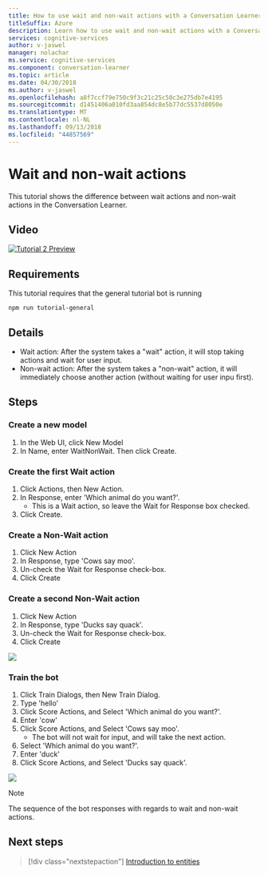 ```yaml
---
title: How to use wait and non-wait actions with a Conversation Learner model - Microsoft Cognitive Services| Microsoft Docs
titleSuffix: Azure
description: Learn how to use wait and non-wait actions with a Conversation Learner model.
services: cognitive-services
author: v-jaswel
manager: nolachar
ms.service: cognitive-services
ms.component: conversation-learner
ms.topic: article
ms.date: 04/30/2018
ms.author: v-jaswel
ms.openlocfilehash: a8f7ccf79e750c9f3c21c25c50c3e275db7e4195
ms.sourcegitcommit: d1451406a010fd3aa854dc8e5b77dc5537d8050e
ms.translationtype: MT
ms.contentlocale: nl-NL
ms.lasthandoff: 09/13/2018
ms.locfileid: "44857569"
---
```

# <a name="wait-and-non-wait-actions"></a>Wait and non-wait actions

This tutorial shows the difference between wait actions and non-wait actions in the Conversation Learner.

## <a name="video"></a>Video

[![Tutorial 2 Preview](http://aka.ms/cl-tutorial-02-preview)](http://aka.ms/blis-tutorial-02)

## <a name="requirements"></a>Requirements
This tutorial requires that the general tutorial bot is running

    npm run tutorial-general

## <a name="details"></a>Details

- Wait action: After the system takes a "wait" action, it will stop taking actions and wait for user input.
- Non-wait action: After the system takes a "non-wait" action, it will immediately choose another action (without waiting for user inpu first).

## <a name="steps"></a>Steps

### <a name="create-a-new-model"></a>Create a new model

1. In the Web UI, click New Model
2. In Name, enter WaitNonWait. Then click Create.

### <a name="create-the-first-wait-action"></a>Create the first Wait action

1. Click Actions, then New Action.
2. In Response, enter 'Which animal do you want?'.
    - This is a Wait action, so leave the Wait for Response box checked.
3. Click Create.

### <a name="create-a-non-wait-action"></a>Create a Non-Wait action

1. Click New Action
2. In Response, type 'Cows say moo'.
3. Un-check the Wait for Response check-box.
4. Click Create

### <a name="create-a-second-non-wait-action"></a>Create a second Non-Wait action

1. Click New Action
2. In Response, type 'Ducks say quack'.
3. Un-check the Wait for Response check-box.
4. Click Create

![](../media/tutorial2_actions.PNG)

### <a name="train-the-bot"></a>Train the bot

1. Click Train Dialogs, then New Train Dialog.
2. Type 'hello'
3. Click Score Actions, and Select 'Which animal do you want?'.
4. Enter 'cow'
5. Click Score Actions, and Select 'Cows say moo'.
    - The bot will not wait for input, and will take the next action.
2. Select 'Which animal do you want?'.
3. Enter 'duck'
5. Click Score Actions, and Select 'Ducks say quack'.

![](../media/tutorial2_dialogs.PNG)

> [!NOTE]
> The sequence of the bot responses with regards to wait and non-wait actions.

## <a name="next-steps"></a>Next steps

> [!div class="nextstepaction"]
> [Introduction to entities](./3-introduction-to-entities.md)
